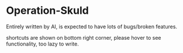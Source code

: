 # Operation-Skuld		
Entirely written by AI, is expected to have lots of bugs/broken features.

shortcuts are shown on bottom right corner, please hover to see functionality, too lazy to write.
